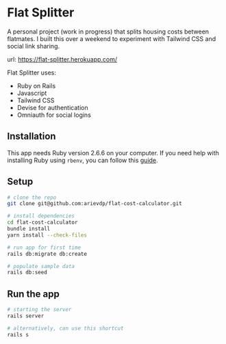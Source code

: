# Flat Splitter

A personal project (work in progress) that splits housing costs between flatmates. I built this over a weekend to experiment with Tailwind CSS and social link sharing.

url: https://flat-splitter.herokuapp.com/

Flat Splitter uses:
- Ruby on Rails
- Javascript
- Tailwind CSS
- Devise for authentication
- Omniauth for social logins

## Installation
This app needs Ruby version 2.6.6 on your computer. If you need help with installing Ruby using `rbenv`, you can follow this [guide](https://www.digitalocean.com/community/tutorials/how-to-install-ruby-on-rails-with-rbenv-on-ubuntu-18-04#step-1-%E2%80%93-install-rbenv-and-dependencies).

## Setup

```bash
# clone the repo
git clone git@github.com:arievdp/flat-cost-calculator.git

# install dependencies
cd flat-cost-calculator
bundle install
yarn install --check-files

# run app for first time
rails db:migrate db:create

# populate sample data
rails db:seed
```

## Run the app
```bash
# starting the server
rails server

# alternatively, can use this shortcut
rails s
```
